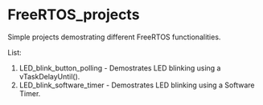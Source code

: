 # FreeRTOS_projects
Simple projects demostrating different FreeRTOS functionalities.

List:
1. LED_blink_button_polling - Demostrates LED blinking using a vTaskDelayUntil(). 
2. LED_blink_software_timer - Demostrates LED blinking using a Software Timer.
